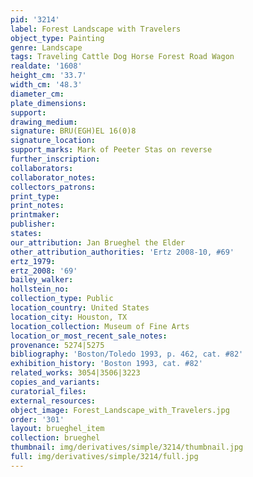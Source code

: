 ```yaml
---
pid: '3214'
label: Forest Landscape with Travelers
object_type: Painting
genre: Landscape
tags: Traveling Cattle Dog Horse Forest Road Wagon
realdate: '1608'
height_cm: '33.7'
width_cm: '48.3'
diameter_cm: 
plate_dimensions: 
support: 
drawing_medium: 
signature: BRU(EGH)EL 16(0)8
signature_location: 
support_marks: Mark of Peeter Stas on reverse
further_inscription: 
collaborators: 
collaborator_notes: 
collectors_patrons: 
print_type: 
print_notes: 
printmaker: 
publisher: 
states: 
our_attribution: Jan Brueghel the Elder
other_attribution_authorities: 'Ertz 2008-10, #69'
ertz_1979: 
ertz_2008: '69'
bailey_walker: 
hollstein_no: 
collection_type: Public
location_country: United States
location_city: Houston, TX
location_collection: Museum of Fine Arts
location_or_most_recent_sale_notes: 
provenance: 5274|5275
bibliography: 'Boston/Toledo 1993, p. 462, cat. #82'
exhibition_history: 'Boston 1993, cat. #82'
related_works: 3054|3506|3223
copies_and_variants: 
curatorial_files: 
external_resources: 
object_image: Forest_Landscape_with_Travelers.jpg
order: '301'
layout: brueghel_item
collection: brueghel
thumbnail: img/derivatives/simple/3214/thumbnail.jpg
full: img/derivatives/simple/3214/full.jpg
---
```


